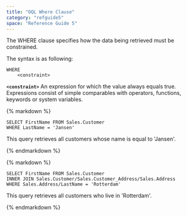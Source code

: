 ```yaml
---
title: "OQL Where Clause"
category: "refguide5"
space: "Reference Guide 5"
---
```



The WHERE clause specifies how the data being retrieved must be constrained.

The syntax is as following:

```
WHERE
    <constraint>

```

**`<constraint>`**
An expression for which the value always equals true. Expressions consist of simple comparables with operators, functions, keywords or system variables.

<div class="alert alert-info">{% markdown %}

```
SELECT FirstName FROM Sales.Customer
WHERE LastName = 'Jansen'
```

This query retrieves all customers whose name is equal to 'Jansen'.

{% endmarkdown %}</div><div class="alert alert-info">{% markdown %}

```
SELECT FirstName FROM Sales.Customer
INNER JOIN Sales.Customer/Sales.Customer_Address/Sales.Address
WHERE Sales.Address/LastName = 'Rotterdam'
```

This query retrieves all customers who live in 'Rotterdam'.

{% endmarkdown %}</div>